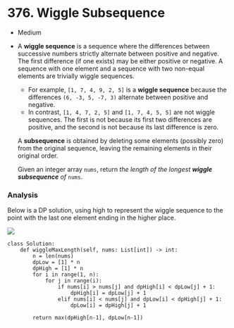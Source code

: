 # 376. Wiggle Subsequence

* Medium
*   A **wiggle sequence** is a sequence where the differences between successive numbers strictly alternate between positive and negative. The first difference (if one exists) may be either positive or negative. A sequence with one element and a sequence with two non-equal elements are trivially wiggle sequences.

    * For example, `[1, 7, 4, 9, 2, 5]` is a **wiggle sequence** because the differences `(6, -3, 5, -7, 3)` alternate between positive and negative.
    * In contrast, `[1, 4, 7, 2, 5]` and `[1, 7, 4, 5, 5]` are not wiggle sequences. The first is not because its first two differences are positive, and the second is not because its last difference is zero.

    A **subsequence** is obtained by deleting some elements (possibly zero) from the original sequence, leaving the remaining elements in their original order.

    Given an integer array `nums`, return _the length of the longest **wiggle subsequence** of_ `nums`.

    &#x20;

### Analysis&#x20;

Below is a DP solution, using high to represent the wiggle sequence to the point with the last one element ending in the higher place.&#x20;

![](<../../../../.gitbook/assets/image (185).png>)

```
class Solution:
    def wiggleMaxLength(self, nums: List[int]) -> int:
        n = len(nums)
        dpLow = [1] * n
        dpHigh = [1] * n
        for i in range(1, n):
            for j in range(i):
                if nums[i] > nums[j] and dpHigh[i] < dpLow[j] + 1:
                    dpHigh[i] = dpLow[j] + 1
                elif nums[i] < nums[j] and dpLow[i] < dpHigh[j] + 1:
                    dpLow[i] = dpHigh[j] + 1
        
        return max(dpHigh[n-1], dpLow[n-1])
    
```
